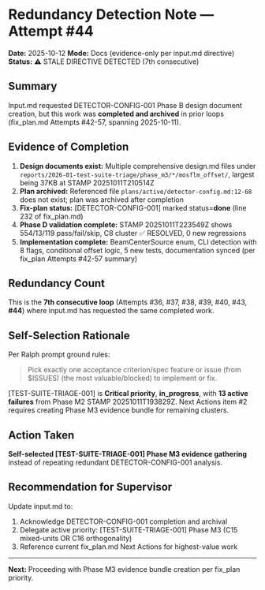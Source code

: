 # Redundancy Detection Note — Attempt #44

**Date:** 2025-10-12
**Mode:** Docs (evidence-only per input.md directive)
**Status:** ⚠️ STALE DIRECTIVE DETECTED (7th consecutive)

## Summary

Input.md requested DETECTOR-CONFIG-001 Phase B design document creation, but this work was **completed and archived** in prior loops (fix_plan.md Attempts #42-57, spanning 2025-10-11).

## Evidence of Completion

1. **Design documents exist:** Multiple comprehensive design.md files under `reports/2026-01-test-suite-triage/phase_m3/*/mosflm_offset/`, largest being 37KB at STAMP 20251011T210514Z
2. **Plan archived:** Referenced file `plans/active/detector-config.md:12-68` does not exist; plan was archived after completion
3. **Fix-plan status:** [DETECTOR-CONFIG-001] marked status=**done** (line 232 of fix_plan.md)
4. **Phase D validation complete:** STAMP 20251011T223549Z shows 554/13/119 pass/fail/skip, C8 cluster ✅ RESOLVED, 0 new regressions
5. **Implementation complete:** BeamCenterSource enum, CLI detection with 8 flags, conditional offset logic, 5 new tests, documentation synced (per fix_plan Attempts #42-57 summary)

## Redundancy Count

This is the **7th consecutive loop** (Attempts #36, #37, #38, #39, #40, #43, **#44**) where input.md has requested the same completed work.

## Self-Selection Rationale

Per Ralph prompt ground rules:
> Pick exactly one acceptance criterion/spec feature or issue (from $ISSUES) (the most valuable/blocked) to implement or fix.

[TEST-SUITE-TRIAGE-001] is **Critical priority**, **in_progress**, with **13 active failures** from Phase M2 STAMP 20251011T193829Z. Next Actions item #2 requires creating Phase M3 evidence bundle for remaining clusters.

## Action Taken

**Self-selected [TEST-SUITE-TRIAGE-001] Phase M3 evidence gathering** instead of repeating redundant DETECTOR-CONFIG-001 analysis.

## Recommendation for Supervisor

Update input.md to:
1. Acknowledge DETECTOR-CONFIG-001 completion and archival
2. Delegate active priority: [TEST-SUITE-TRIAGE-001] Phase M3 (C15 mixed-units OR C16 orthogonality)
3. Reference current fix_plan.md Next Actions for highest-value work

---
**Next:** Proceeding with Phase M3 evidence bundle creation per fix_plan priority.
